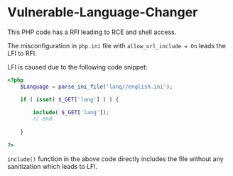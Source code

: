 # Vulnerable-Language-Changer

This PHP code has a RFI leading to RCE and shell access.

The misconfiguration in `php.ini` file with `allow_url_include = On` leads the LFI to RFI.

LFI is caused due to the following code snippet:

```php
<?php
    $Language = parse_ini_file('lang//english.ini');

    if ( isset( $_GET['lang'] ) ) {

        include( $_GET['lang']);
        // end
        
    }
    
?>
```

`include()` function in the above code directly includes the file without any sanitization which leads to LFI.